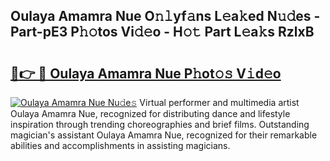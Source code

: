 ## Oulaya Amamra Nue O𝚗𝚕yf𝚊ns L𝚎a𝚔ed N𝚞𝚍es - Part-pE3 P𝚑𝚘tos Vi𝚍𝚎o - H𝚘𝚝 Part L𝚎a𝚔s RzlxB

# <h2><a href="http://kf48ke.oniu.top/?m=Oulaya+Amamra+Nue">🔗👉 🔴 Oulaya Amamra Nue P𝚑ot𝚘𝚜 V𝚒d𝚎o</a></h2>

[![Oulaya Amamra Nue Nu𝚍e𝚜](https://i.imgur.com/0qMVB7G.gif)](http://kf48ke.oniu.top/?m=Oulaya+Amamra+Nue)
Virtual performer and multimedia artist Oulaya Amamra Nue, recognized for distributing dance and lifestyle inspiration through trending choreographies and brief films. Outstanding magician's assistant Oulaya Amamra Nue, recognized for their remarkable abilities and accomplishments in assisting magicians.  

